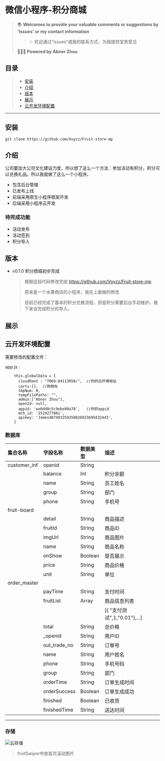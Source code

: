 # 微信小程序-积分商城


> 📚 **Welcomes to provide your valuable comments or suggestions by 'Issues' or my contact information**    
>> ✨ 欢迎通过”issues“或我的联系方式，为我提供宝贵意见   
>  
> 👨🏻‍💻 **Powered by Abner Zhou**   

## 目录
> - [安装](#install)
> - [介绍](#desc)
> - [版本](#versions)
> - [展示](#show)
> - [云开发环境配置](#cloud)

---


## 安装
```
git clone https://github.com/Voyzz/Fruit-store-mp
```


## 介绍

公司要加大公司文化建设力度，所以想了这么一个方法：参加活动有积分，积分可以兑换礼品。所以我就做了这么一个小程序。

- 包含后台管理
- 已发布上线
- 前端采用原生小程序框架开发 
- 后端采用小程序云开发

### 待完成功能

- 活动发布
- 活动签到
- 积分导入

## 版本
- v0.1.0 积分商城初步完成

  > 根据这段代码修改完成 https://github.com/Voyzz/Fruit-store-mp  
  >
  > 原来是一个水果商店的小程序，我在上面做的修改
  >
  > 目前已经完成了基本的积分兑换流程，但是积分需要后台手动维护。接下来会完成积分的导入。



## 展示


## 云开发环境配置

需要修改的配置文件：

app.js  :

```
    this.globalData = {
      cloudRoot : "7069-04113058/",  //你的云环境地址
      carts:[],  //购物车
      tmpNum: 0,
      tempFilePaths: "",
      admin:["Abner Zhou"],
      openId: null,
      appid: 'wx0dd8c5c9ebe90a78',   //你的appid
      mch_id: '1519277861',
      apikey: 'James487493259359826923695832443',
    }
```
### 数据库


|集合名称|字段名称|数据类型|描述|
|:--|:--|:--|:--|
|customer_inf|openid|String||
||balance|Int|积分余额|
||name|String|员工姓名|
||group|String|部门|
||phone|String|手机号|
|fruit-board||||
||detail|String|商品描述|
||fruitId|String|商品ID|
||imgUrl|String|商品图片|
||name| String |商品名称|
||onShow| Boolean |是否展示|
||price| String |商品价格|
||unit| String |单位|
|order_master||||
|| payTime |String|支付时间|
|| fruitList |Array|商品信息列表|
|| ||[{ "支付测试",1,"0.01"},...]|
|| total |String|总价格|
|| _openid |String|用户ID|
|| out_trade_no |String|订单号|
|| name |String|用户姓名|
|| phone |String|手机号码|
|| group |String|部门|
|| orderTime |String|订单生成时间|
|| orderSuccess | Boolean |订单生成成功|
|| finished | Boolean |已收货|
|| finishedTime |String|送达时间|
***

### 存储
![云存储](https://i.loli.net/2020/10/20/twg8r5DpknGbe4S.jpg)

>  fruitSwiper中放首页滚动图片


